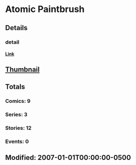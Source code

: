 # Atomic  Paintbrush 
## Details
### detail
#### [Link](http://marvel.com/comics/creators/3919/atomic_paintbrush?utm_campaign=apiRef&utm_source=225578a89fc76f3d20fbffda5d17a88d)
## [Thumbnail](http://i.annihil.us/u/prod/marvel/i/mg/9/90/4bb65a7492bf6.jpg)
## Totals
### Comics: 9
### Series: 3
### Stories: 12
### Events: 0
## Modified: 2007-01-01T00:00:00-0500